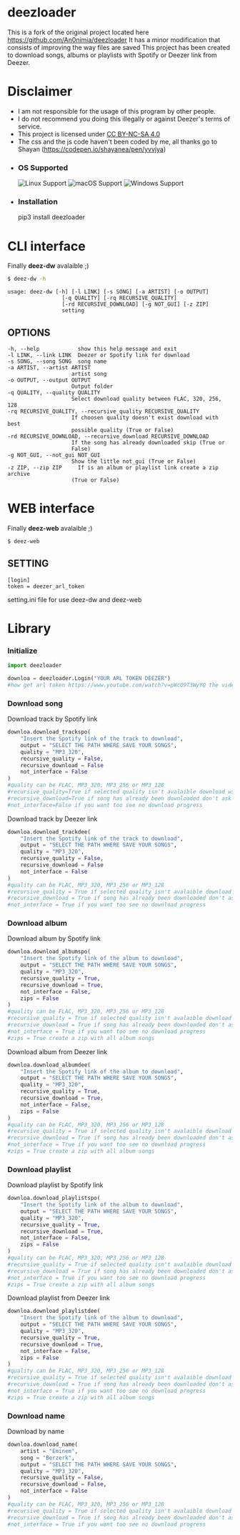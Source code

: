 # deezloader

This is a fork of the original project located here https://github.com/An0nimia/deezloader
It has a minor modification that consists of improving the way files are saved
This project has been created to download songs, albums or playlists with Spotify or Deezer link from Deezer.

# Disclaimer

- I am not responsible for the usage of this program by other people.
- I do not recommend you doing this illegally or against Deezer's terms of service.
- This project is licensed under [CC BY-NC-SA 4.0](https://creativecommons.org/licenses/by-nc-sa/4.0/)
- The css and the js code haven't been coded by me, all thanks go to Shayan (https://codepen.io/shayanea/pen/yvvjya)

* ### OS Supported ###
	![Linux Support](https://img.shields.io/badge/Linux-Support-brightgreen.svg)
	![macOS Support](https://img.shields.io/badge/macOS-Support-brightgreen.svg)
	![Windows Support](https://img.shields.io/badge/Windows-Support-brightgreen.svg)

* ### Installation ###
	pip3 install deezloader

# CLI interface

Finally **deez-dw** avalaible ;)
```bash
$ deez-dw -h
```
	usage: deez-dw [-h] [-l LINK] [-s SONG] [-a ARTIST] [-o OUTPUT]
                     [-q QUALITY] [-rq RECURSIVE_QUALITY]
                     [-rd RECURSIVE_DOWNLOAD] [-g NOT_GUI] [-z ZIP]
                     setting

## OPTIONS
	-h, --help            show this help message and exit
  	-l LINK, --link LINK  Deezer or Spotify link for download
  	-s SONG, --song SONG  song name
  	-a ARTIST, --artist ARTIST
                       	artist song
  	-o OUTPUT, --output OUTPUT
                        Output folder
  	-q QUALITY, --quality QUALITY
                        Select download quality between FLAC, 320, 256, 128
  	-rq RECURSIVE_QUALITY, --recursive_quality RECURSIVE_QUALITY
                        If choosen quality doesn't exist download with best
                        possible quality (True or False)
  	-rd RECURSIVE_DOWNLOAD, --recursive_download RECURSIVE_DOWNLOAD
                        If the song has already downloaded skip (True or
                        False)
  	-g NOT_GUI, --not_gui NOT_GUI
                        Show the little not_gui (True or False)
  	-z ZIP, --zip ZIP     If is an album or playlist link create a zip archive
                        (True or False)

# WEB interface

Finally **deez-web** avalaible ;)
```bash
$ deez-web
```

## SETTING
	[login]
	token = deezer_arl_token

setting.ini file for use deez-dw and deez-web

# Library

### Initialize

```python
import deezloader

downloa = deezloader.Login("YOUR ARL TOKEN DEEZER")
#how get arl token https://www.youtube.com/watch?v=pWcG9T3WyYQ the video is not mine
```

### Download song

Download track by Spotify link

```python
downloa.download_trackspo(
	"Insert the Spotify link of the track to download",
	output = "SELECT THE PATH WHERE SAVE YOUR SONGS",
	quality = "MP3_320",
	recursive_quality = False,
	recursive_download = False
	not_interface = False
)
#quality can be FLAC, MP3_320, MP3_256 or MP3_128
#recursive_quality=True if selected quality isn't avalaible download with best quality possible
#recursive_download=True if song has already been downloaded don't ask for download it again
#not_interface=False if you want too see no download progress
```

Download track by Deezer link
```python
downloa.download_trackdee(
	"Insert the Spotify link of the track to download",
	output = "SELECT THE PATH WHERE SAVE YOUR SONGS",
	quality = "MP3_320",
	recursive_quality = False,
	recursive_download = False
	not_interface = False
)
#quality can be FLAC, MP3_320, MP3_256 or MP3_128
#recursive_quality = True if selected quality isn't avalaible download with best quality possible
#recursive_download = True if song has already been downloaded don't ask for download it again
#not_interface = True if you want too see no download progress
```

### Download album
Download album by Spotify link
```python
downloa.download_albumspo(
	"Insert the Spotify link of the album to download",
	output = "SELECT THE PATH WHERE SAVE YOUR SONGS",
	quality = "MP3_320",
	recursive_quality = True,
	recursive_download = True,
	not_interface = False,
	zips = False
)
#quality can be FLAC, MP3_320, MP3_256 or MP3_128
#recursive_quality = True if selected quality isn't avalaible download with best quality possible
#recursive_download = True if song has already been downloaded don't ask for download it again
#not_interface = True if you want too see no download progress
#zips = True create a zip with all album songs
```

Download album from Deezer link
```python
downloa.download_albumdee(
	"Insert the Spotify link of the album to download",
	output = "SELECT THE PATH WHERE SAVE YOUR SONGS",
	quality = "MP3_320",
	recursive_quality = True,
	recursive_download = True,
	not_interface = False,
	zips = False
)
#quality can be FLAC, MP3_320, MP3_256 or MP3_128
#recursive_quality = True if selected quality isn't avalaible download with best quality possible
#recursive_download = True if song has already been downloaded don't ask for download it again
#not_interface = True if you want too see no download progress
#zips = True create a zip with all album songs
```

### Download playlist

Download playlist by Spotify link
```python
downloa.download_playlistspo(
	"Insert the Spotify link of the album to download",
	output = "SELECT THE PATH WHERE SAVE YOUR SONGS",
	quality = "MP3_320",
	recursive_quality = True,
	recursive_download = True,
	not_interface = False,
	zips = False
)
#quality can be FLAC, MP3_320, MP3_256 or MP3_128
#recursive_quality = True if selected quality isn't avalaible download with best quality possible
#recursive_download = True if song has already been downloaded don't ask for download it again
#not_interface = True if you want too see no download progress
#zips = True create a zip with all album songs
```

Download playlist from Deezer link
```python
downloa.download_playlistdee(
	"Insert the Spotify link of the album to download",
	output = "SELECT THE PATH WHERE SAVE YOUR SONGS",
	quality = "MP3_320",
	recursive_quality = True,
	recursive_download = True,
	not_interface = False,
	zips = False
)
#quality can be FLAC, MP3_320, MP3_256 or MP3_128
#recursive_quality = True if selected quality isn't avalaible download with best quality possible
#recursive_download = True if song has already been downloaded don't ask for download it again
#not_interface = True if you want too see no download progress
#zips = True create a zip with all album songs
```

### Download name

Download by name
```python
downloa.download_name(
	artist = "Eminem",
	song = "Berzerk",
	output = "SELECT THE PATH WHERE SAVE YOUR SONGS",
	quality = "MP3_320",
	recursive_quality = False,
	recursive_download = False,
	not_interface = False
)
#quality can be FLAC, MP3_320, MP3_256 or MP3_128
#recursive_quality = True if selected quality isn't avalaible download with best quality possible
#recursive_download = True if song has already been downloaded don't ask for download it again
#not_interface = True if you want too see no download progress
```
